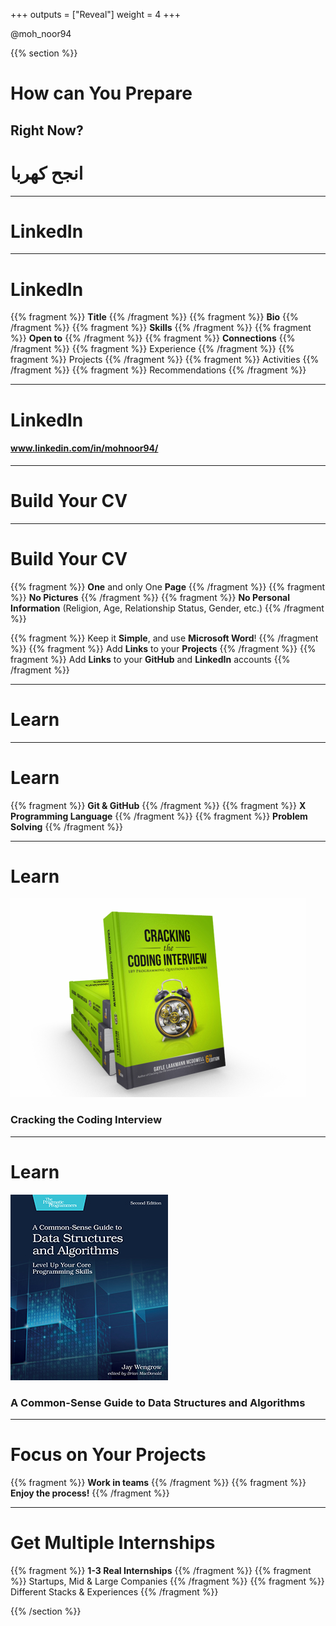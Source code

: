 +++
outputs = ["Reveal"]
weight = 4
+++


<p class="twitter">@moh_noor94</p>

{{% section %}}

# How can You Prepare
## Right Now?

<!-- --- -->

# انجح كهربا

---
# LinkedIn
---

# LinkedIn

{{% fragment %}} **Title** {{% /fragment %}}
{{% fragment %}} **Bio** {{% /fragment %}}
{{% fragment %}} **Skills** {{% /fragment %}}
{{% fragment %}} **Open to** {{% /fragment %}}
{{% fragment %}} **Connections** {{% /fragment %}}
{{% fragment %}} Experience {{% /fragment %}}
{{% fragment %}} Projects {{% /fragment %}}
{{% fragment %}} Activities {{% /fragment %}}
{{% fragment %}} Recommendations {{% /fragment %}}

---

# LinkedIn

####  www.linkedin.com/in/mohnoor94/

---

# Build Your CV

---

# Build Your CV
{{% fragment %}} **One** and only One **Page** {{% /fragment %}}
{{% fragment %}} **No Pictures** {{% /fragment %}}
{{% fragment %}} **No Personal Information** (Religion, Age, Relationship Status, Gender, etc.) {{% /fragment %}}

{{% fragment %}} Keep it **Simple**, and use **Microsoft Word**! {{% /fragment %}}
{{% fragment %}} Add **Links** to your **Projects** {{% /fragment %}}
{{% fragment %}} Add **Links** to your **GitHub** and **LinkedIn** accounts {{% /fragment %}}


---

# Learn

---

# Learn
{{% fragment %}} **Git & GitHub** {{% /fragment %}}
{{% fragment %}} **X Programming Language** {{% /fragment %}}
{{% fragment %}} **Problem Solving** {{% /fragment %}}

---

# Learn
<img class="r-stretch" src="pics/cracking-the-coding-interview.png" alt="Cracking the Coding Interview">

### Cracking the Coding Interview

---
# Learn
<img class="r-stretch" src="pics/common-sense-guide-ds.jpg" alt="A Common-Sense Guide to Data Structures and Algorithms: Level Up Your Core Programming Skills">

### A Common-Sense Guide to Data Structures and Algorithms


---

# Focus on Your Projects
{{% fragment %}} **Work in teams** {{% /fragment %}}
{{% fragment %}} **Enjoy the process!** {{% /fragment %}}


---

# Get Multiple Internships
{{% fragment %}} **1-3 Real Internships** {{% /fragment %}}
{{% fragment %}} Startups, Mid & Large Companies {{% /fragment %}}
{{% fragment %}} Different Stacks & Experiences {{% /fragment %}}

{{% /section %}}
